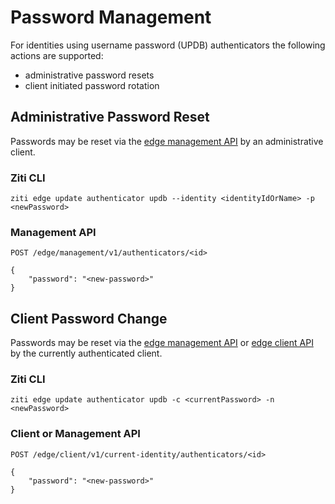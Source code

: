 # Password Management

For identities using username password (UPDB) authenticators the following actions are supported:

- administrative password resets
- client initiated password rotation

## Administrative Password Reset

Passwords may be reset via the [edge management API](docs/reference/developer/api/02-edge-management-reference.mdx) by an administrative client.

### Ziti CLI

`ziti edge update authenticator updb --identity <identityIdOrName> -p <newPassword>`

### Management API

`POST /edge/management/v1/authenticators/<id>`

```text
{
    "password": "<new-password>"
}
```

## Client Password Change

Passwords may be reset via the [edge management API](/docs/reference/developer/api#edge-management-api) or 
[edge client API](/docs/reference/developer/api#edge-client-api) by the currently authenticated client.

### Ziti CLI

`ziti edge update authenticator updb -c <currentPassword> -n <newPassword>`

### Client or Management API

`POST /edge/client/v1/current-identity/authenticators/<id>`

```text
{
    "password": "<new-password>"
}
```

